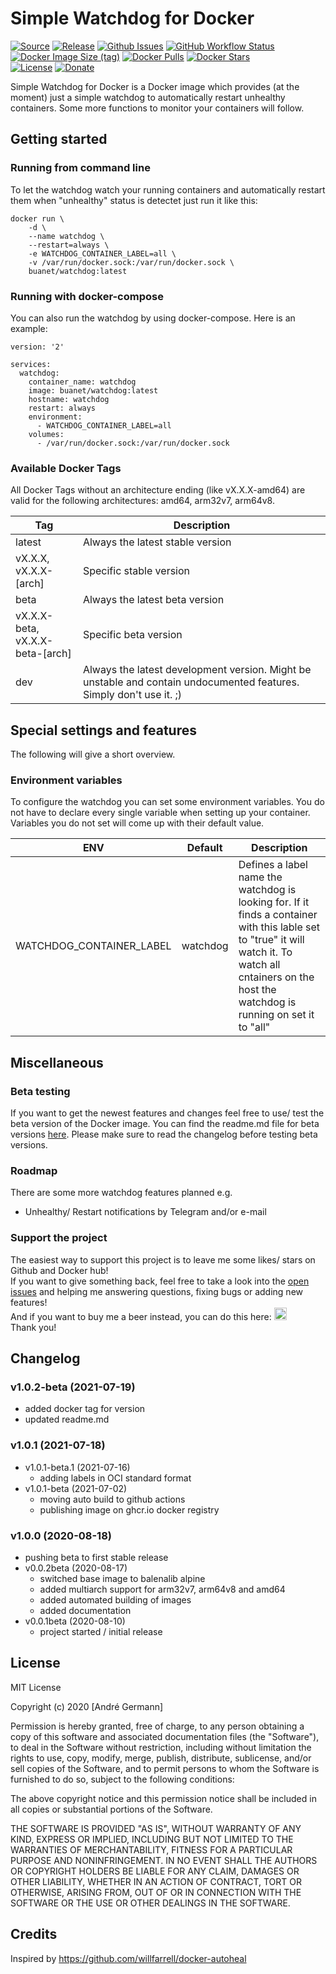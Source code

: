 # Simple Watchdog for Docker

[![Source](https://img.shields.io/badge/source-github-blue)](https://github.com/buanet/docker.watchdog)
[![Release](https://img.shields.io/github/v/release/buanet/docker.watchdog)](https://github.com/buanet/docker.watchdog/releases)
[![Github Issues](https://img.shields.io/github/issues/buanet/docker.watchdog)](https://github.com/buanet/docker.watchdog/issues)
[![GitHub Workflow Status](https://img.shields.io/github/workflow/status/buanet/docker.watchdog/Build%20Docker%20image%20from%20main)](https://github.com/buanet/docker.watchdog/actions/workflows/docker_build_main_image.yml)<br>
[![Docker Image Size (tag)](https://img.shields.io/docker/image-size/buanet/watchdog/latest)](https://hub.docker.com/repository/docker/buanet/watchdog)
[![Docker Pulls](https://img.shields.io/docker/pulls/buanet/watchdog)](https://hub.docker.com/repository/docker/buanet/watchdog)
[![Docker Stars](https://img.shields.io/docker/stars/buanet/watchdog)](https://hub.docker.com/repository/docker/buanet/watchdog)<br>
[![License](https://img.shields.io/github/license/buanet/docker.watchdog)](https://github.com/buanet/docker.watchdog/blob/master/LICENSE.md)
[![Donate](https://img.shields.io/badge/donate-paypal-blue)](https://paypal.me/buanet)

Simple Watchdog for Docker is a Docker image which provides (at the moment) just a simple watchdog to automatically restart unhealthy containers. Some more functions to monitor your containers will follow.

## Getting started

### Running from command line

To let the watchdog watch your running containers and automatically restart them when "unhealthy" status is detectet just run it like this:  

```
docker run \
    -d \
    --name watchdog \
    --restart=always \
    -e WATCHDOG_CONTAINER_LABEL=all \
    -v /var/run/docker.sock:/var/run/docker.sock \
    buanet/watchdog:latest
```

### Running with docker-compose

You can also run the watchdog by using docker-compose. Here is an example:

```
version: '2'

services:
  watchdog:
    container_name: watchdog
    image: buanet/watchdog:latest
    hostname: watchdog
    restart: always
    environment:
      - WATCHDOG_CONTAINER_LABEL=all
    volumes:
      - /var/run/docker.sock:/var/run/docker.sock
```

### Available Docker Tags

All Docker Tags without an architecture ending (like vX.X.X-amd64) are valid for the following architectures: amd64, arm32v7, arm64v8.

|Tag|Description|
|---|---|
|latest|Always the latest stable version|
|vX.X.X,<br>vX.X.X-[arch]|Specific stable version|
|beta|Always the latest beta version
|vX.X.X-beta,<br>vX.X.X-beta-[arch]|Specific beta version|
|dev|Always the latest development version. Might be unstable and contain undocumented features. Simply don't use it. ;)



## Special settings and features

The following will give a short overview.

### Environment variables

To configure the watchdog you can set some environment variables.
You do not have to declare every single variable when setting up your container. Variables you do not set will come up with their default value.

|ENV|Default|Description|
|---|---|---|
|WATCHDOG_CONTAINER_LABEL|watchdog|Defines a label name the watchdog is looking for. If it finds a container with this lable set to "true" it will watch it. To watch all cntainers on the host the watchdog is running on set it to "all"|

## Miscellaneous

### Beta testing

If you want to get the newest features and changes feel free to use/ test the beta version of the Docker image. You can find the readme.md file for beta versions [here](https://github.com/buanet/docker-watchdog/blob/beta/README.md). Please make sure to read the changelog before testing beta versions.

### Roadmap

There are some more watchdog features planned e.g.
* Unhealthy/ Restart notifications by Telegram and/or e-mail

### Support the project

The easiest way to support this project is to leave me some likes/ stars on Github and Docker hub!<br>
If you want to give something back, feel free to take a look into the [open issues](https://github.com/buanet/docker-watchdog/issues) and helping me answering questions, fixing bugs or adding new features!<br>
And if you want to buy me a beer instead, you can do this here: <a href="https://www.paypal.me/buanet" target="_blank"><img src="https://buanet.de/wp-content/uploads/2017/08/pp128.png" height="20" width="20"></a><br>
Thank you!

## Changelog

### v1.0.2-beta (2021-07-19)
* added docker tag for version
* updated readme.md

### v1.0.1 (2021-07-18)
* v1.0.1-beta.1 (2021-07-16)
  * adding labels in OCI standard format
* v1.0.1-beta (2021-07-02)
  * moving auto build to github actions
  * publishing image on ghcr.io docker registry

### v1.0.0 (2020-08-18)
* pushing beta to first stable release
* v0.0.2beta (2020-08-17)
  * switched base image to balenalib alpine
  * added multiarch support for arm32v7, arm64v8 and amd64
  * added automated building of images
  * added documentation
* v0.0.1beta (2020-08-10)
  * project started / initial release

## License

MIT License

Copyright (c) 2020 [André Germann]

Permission is hereby granted, free of charge, to any person obtaining a copy
of this software and associated documentation files (the "Software"), to deal
in the Software without restriction, including without limitation the rights
to use, copy, modify, merge, publish, distribute, sublicense, and/or sell
copies of the Software, and to permit persons to whom the Software is
furnished to do so, subject to the following conditions:

The above copyright notice and this permission notice shall be included in all
copies or substantial portions of the Software.

THE SOFTWARE IS PROVIDED "AS IS", WITHOUT WARRANTY OF ANY KIND, EXPRESS OR
IMPLIED, INCLUDING BUT NOT LIMITED TO THE WARRANTIES OF MERCHANTABILITY,
FITNESS FOR A PARTICULAR PURPOSE AND NONINFRINGEMENT. IN NO EVENT SHALL THE
AUTHORS OR COPYRIGHT HOLDERS BE LIABLE FOR ANY CLAIM, DAMAGES OR OTHER
LIABILITY, WHETHER IN AN ACTION OF CONTRACT, TORT OR OTHERWISE, ARISING FROM,
OUT OF OR IN CONNECTION WITH THE SOFTWARE OR THE USE OR OTHER DEALINGS IN THE
SOFTWARE.

## Credits

Inspired by https://github.com/willfarrell/docker-autoheal
